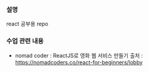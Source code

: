 ### 설명
react 공부용 repo

### 수업 관련 내용
- nomad coder : ReactJS로 영화 웹 서비스 만들기
출처 : https://nomadcoders.co/react-for-beginners/lobby
